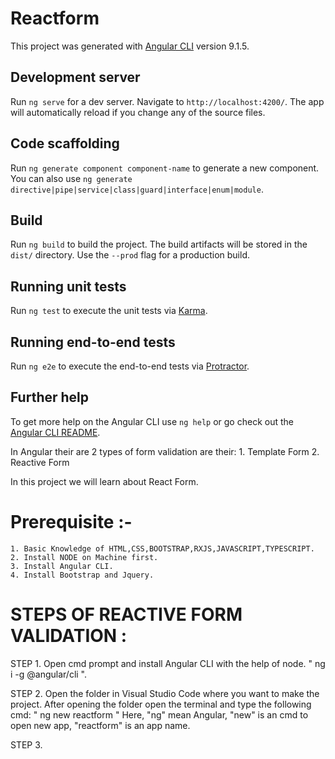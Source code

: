 # Reactform

This project was generated with [Angular CLI](https://github.com/angular/angular-cli) version 9.1.5.

## Development server

Run `ng serve` for a dev server. Navigate to `http://localhost:4200/`. The app will automatically reload if you change any of the source files.

## Code scaffolding

Run `ng generate component component-name` to generate a new component. You can also use `ng generate directive|pipe|service|class|guard|interface|enum|module`.

## Build

Run `ng build` to build the project. The build artifacts will be stored in the `dist/` directory. Use the `--prod` flag for a production build.

## Running unit tests

Run `ng test` to execute the unit tests via [Karma](https://karma-runner.github.io).

## Running end-to-end tests

Run `ng e2e` to execute the end-to-end tests via [Protractor](http://www.protractortest.org/).

## Further help

To get more help on the Angular CLI use `ng help` or go check out the [Angular CLI README](https://github.com/angular/angular-cli/blob/master/README.md).

In Angular their are 2 types of form validation are their:
    1. Template Form
    2. Reactive Form

In this project we will learn about React Form.

# Prerequisite :-
    1. Basic Knowledge of HTML,CSS,BOOTSTRAP,RXJS,JAVASCRIPT,TYPESCRIPT.
    2. Install NODE on Machine first.
    3. Install Angular CLI.
    4. Install Bootstrap and Jquery.

# STEPS OF REACTIVE FORM VALIDATION :
 
STEP 1. Open cmd prompt and install Angular CLI with the help of node.   " ng i -g @angular/cli ".

STEP 2. Open the folder in Visual Studio Code where you want to make the project. After opening the folder open the terminal and type the following cmd:
     " ng new reactform "
    Here, "ng" mean Angular,
          "new" is an cmd to open new app,
          "reactform" is an app name.
        
STEP 3. 
